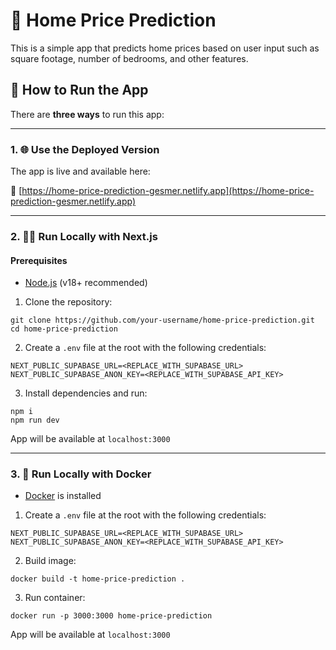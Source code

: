 # 🏡 Home Price Prediction

This is a simple app that predicts home prices based on user input such as square footage, number of bedrooms, and other features.

## 🚀 How to Run the App

There are **three ways** to run this app:

---

### 1. 🌐 Use the Deployed Version

The app is live and available here:

🔗 [https://home-price-prediction-gesmer.netlify.app](https://home-price-prediction-gesmer.netlify.app)

---

### 2. 🧑‍💻 Run Locally with Next.js

#### Prerequisites

- [Node.js](https://nodejs.org/) (v18+ recommended)

1. Clone the repository:

```
git clone https://github.com/your-username/home-price-prediction.git
cd home-price-prediction
```

2. Create a `.env` file at the root with the following credentials:

```
NEXT_PUBLIC_SUPABASE_URL=<REPLACE_WITH_SUPABASE_URL>
NEXT_PUBLIC_SUPABASE_ANON_KEY=<REPLACE_WITH_SUPABASE_API_KEY>
```

3. Install dependencies and run:

```
npm i
npm run dev
```

App will be available at `localhost:3000`

---

### 3. 🐳 Run Locally with Docker

- [Docker](https://www.docker.com/get-started/) is installed

1. Create a `.env` file at the root with the following credentials:

```
NEXT_PUBLIC_SUPABASE_URL=<REPLACE_WITH_SUPABASE_URL>
NEXT_PUBLIC_SUPABASE_ANON_KEY=<REPLACE_WITH_SUPABASE_API_KEY>
```

2. Build image:

```
docker build -t home-price-prediction .
```

3. Run container:

```
docker run -p 3000:3000 home-price-prediction
```

App will be available at `localhost:3000`
